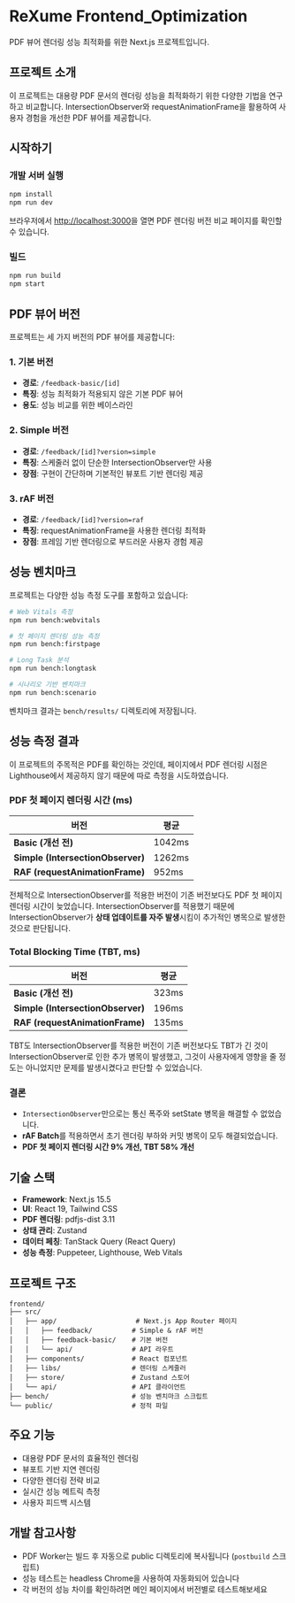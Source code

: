 # ReXume Frontend_Optimization

PDF 뷰어 렌더링 성능 최적화를 위한 Next.js 프로젝트입니다.

## 프로젝트 소개

이 프로젝트는 대용량 PDF 문서의 렌더링 성능을 최적화하기 위한 다양한 기법을 연구하고 비교합니다.
IntersectionObserver와 requestAnimationFrame을 활용하여 사용자 경험을 개선한 PDF 뷰어를 제공합니다.

## 시작하기

### 개발 서버 실행

```bash
npm install
npm run dev
```

브라우저에서 [http://localhost:3000](http://localhost:3000)을 열면 PDF 렌더링 버전 비교 페이지를 확인할 수 있습니다.

### 빌드

```bash
npm run build
npm start
```

## PDF 뷰어 버전

프로젝트는 세 가지 버전의 PDF 뷰어를 제공합니다:

### 1. 기본 버전
- **경로**: `/feedback-basic/[id]`
- **특징**: 성능 최적화가 적용되지 않은 기본 PDF 뷰어
- **용도**: 성능 비교를 위한 베이스라인

### 2. Simple 버전
- **경로**: `/feedback/[id]?version=simple`
- **특징**: 스케줄러 없이 단순한 IntersectionObserver만 사용
- **장점**: 구현이 간단하며 기본적인 뷰포트 기반 렌더링 제공

### 3. rAF 버전
- **경로**: `/feedback/[id]?version=raf`
- **특징**: requestAnimationFrame을 사용한 렌더링 최적화
- **장점**: 프레임 기반 렌더링으로 부드러운 사용자 경험 제공

## 성능 벤치마크

프로젝트는 다양한 성능 측정 도구를 포함하고 있습니다:

```bash
# Web Vitals 측정
npm run bench:webvitals

# 첫 페이지 렌더링 성능 측정
npm run bench:firstpage

# Long Task 분석
npm run bench:longtask

# 시나리오 기반 벤치마크
npm run bench:scenario
```

벤치마크 결과는 `bench/results/` 디렉토리에 저장됩니다.

## 성능 측정 결과

이 프로젝트의 주목적은 PDF를 확인하는 것인데, 페이지에서 PDF 렌더링 시점은 Lighthouse에서 제공하지 않기 때문에 따로 측정을 시도하였습니다.

### PDF 첫 페이지 렌더링 시간 (ms)

| 버전 | 평균 |
| --- | --- |
| **Basic (개선 전)** | 1042ms |
| **Simple (IntersectionObserver)** | 1262ms |
| **RAF (requestAnimationFrame)** | 952ms |

전체적으로 IntersectionObserver를 적용한 버전이 기존 버전보다도 PDF 첫 페이지 렌더링 시간이 늦었습니다. IntersectionObserver를 적용했기 때문에 IntersectionObserver가 **상태 업데이트를 자주 발생**시킴이 추가적인 병목으로 발생한 것으로 판단됩니다.

### Total Blocking Time (TBT, ms)

| 버전 | 평균 |
| --- | --- |
| **Basic (개선 전)** | 323ms |
| **Simple (IntersectionObserver)** | 196ms |
| **RAF (requestAnimationFrame)** | 135ms |

TBT도 IntersectionObserver를 적용한 버전이 기존 버전보다도 TBT가 긴 것이 IntersectionObserver로 인한 추가 병목이 발생했고, 그것이 사용자에게 영향을 줄 정도는 아니었지만 문제를 발생시켰다고 판단할 수 있었습니다.

### 결론

- `IntersectionObserver`만으로는 통신 폭주와 setState 병목을 해결할 수 없었습니다.
- **rAF Batch**를 적용하면서 초기 렌더링 부하와 커밋 병목이 모두 해결되었습니다.
- **PDF 첫 페이지 렌더링 시간 9% 개선, TBT 58% 개선**

## 기술 스택

- **Framework**: Next.js 15.5
- **UI**: React 19, Tailwind CSS
- **PDF 렌더링**: pdfjs-dist 3.11
- **상태 관리**: Zustand
- **데이터 페칭**: TanStack Query (React Query)
- **성능 측정**: Puppeteer, Lighthouse, Web Vitals

## 프로젝트 구조

```
frontend/
├── src/
│   ├── app/                    # Next.js App Router 페이지
│   │   ├── feedback/          # Simple & rAF 버전
│   │   ├── feedback-basic/    # 기본 버전
│   │   └── api/               # API 라우트
│   ├── components/            # React 컴포넌트
│   ├── libs/                  # 렌더링 스케줄러
│   ├── store/                 # Zustand 스토어
│   └── api/                   # API 클라이언트
├── bench/                     # 성능 벤치마크 스크립트
└── public/                    # 정적 파일
```

## 주요 기능

- 대용량 PDF 문서의 효율적인 렌더링
- 뷰포트 기반 지연 렌더링
- 다양한 렌더링 전략 비교
- 실시간 성능 메트릭 측정
- 사용자 피드백 시스템

## 개발 참고사항

- PDF Worker는 빌드 후 자동으로 public 디렉토리에 복사됩니다 (`postbuild` 스크립트)
- 성능 테스트는 headless Chrome을 사용하여 자동화되어 있습니다
- 각 버전의 성능 차이를 확인하려면 메인 페이지에서 버전별로 테스트해보세요
